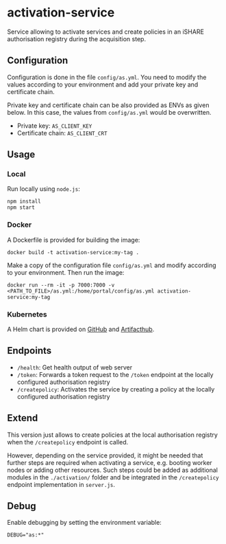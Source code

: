 # activation-service
Service allowing to activate services and create policies in an iSHARE authorisation registry during the acquisition step.

## Configuration

Configuration is done in the file `config/as.yml`. You need to modify the values according to your 
environment and add your private key and certificate chain.

Private key and certificate chain can be also provided as ENVs as given below. In this case, the values from 
`config/as.yml` would be overwritten.
* Private key: `AS_CLIENT_KEY`
* Certificate chain: `AS_CLIENT_CRT`


## Usage

### Local

Run locally using `node.js`:
```shell
npm install
npm start
```


### Docker

A Dockerfile is provided for building the image:
```shell
docker build -t activation-service:my-tag .
```

Make a copy of the configuration file `config/as.yml` and modify according to your environment. 
Then run the image:
```shell
docker run --rm -it -p 7000:7000 -v <PATH_TO_FILE>/as.yml:/home/portal/config/as.yml activation-service:my-tag
```

### Kubernetes

A Helm chart is provided on [GitHub](https://github.com/i4Trust/helm-charts/tree/main/charts/activation-service) 
and [Artifacthub](https://artifacthub.io/packages/helm/i4trust/activation-service).



## Endpoints

* `/health`: Get health output of web server
* `/token`: Forwards a token request to the `/token` endpoint at the locally configured authorisation registry
* `/createpolicy`: Activates the service by creating a policy at the locally configured authorisation registry


## Extend

This version just allows to create policies at the local authorisation registry when the `/createpolicy` endpoint 
is called. 

However, depending on the service provided, it might be needed that further steps are required when activating 
a service, e.g. booting worker nodes or adding other resources. Such steps could be added as additional 
modules in the `./activation/` folder and be integrated in the `/createpolicy` endpoint implementation 
in `server.js`.


## Debug

Enable debugging by setting the environment variable:
```shell
DEBUG="as:*"
```
